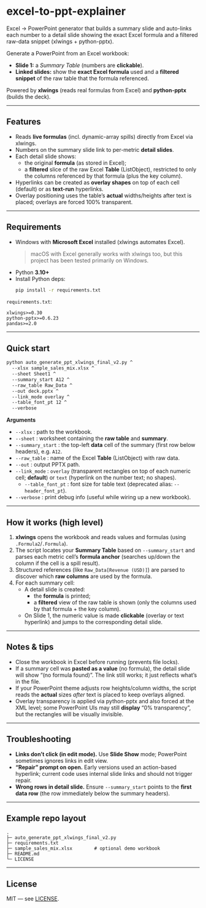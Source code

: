# excel-to-ppt-explainer
Excel → PowerPoint generator that builds a summary slide and auto-links each number to a detail slide showing the exact Excel formula and a filtered raw-data snippet (xlwings + python-pptx).

Generate a PowerPoint from an Excel workbook:

- **Slide 1:** a _Summary Table_ (numbers are **clickable**).
- **Linked slides:** show the **exact Excel formula** used and a **filtered snippet** of the raw table that the formula referenced.

Powered by **xlwings** (reads real formulas from Excel) and **python-pptx** (builds the deck).

---

## Features

- Reads **live formulas** (incl. dynamic-array spills) directly from Excel via xlwings.
- Numbers on the summary slide link to per-metric **detail slides**.
- Each detail slide shows:
  - the original **formula** (as stored in Excel);
  - a **filtered** slice of the raw Excel **Table** (ListObject), restricted to only the columns referenced by that formula (plus the key column).
- Hyperlinks can be created as **overlay shapes** on top of each cell (default) or as **text-run** hyperlinks.
- Overlay positioning uses the table’s **actual** widths/heights after text is placed; overlays are forced 100% transparent.

---

## Requirements

- Windows with **Microsoft Excel** installed (xlwings automates Excel).  
  > macOS with Excel generally works with xlwings too, but this project has been tested primarily on Windows.
- Python **3.10+**
- Install Python deps:
  ```bash
  pip install -r requirements.txt
  ```

`requirements.txt`:
```
xlwings>=0.30
python-pptx>=0.6.23
pandas>=2.0
```

---

## Quick start

```bash
python auto_generate_ppt_xlwings_final_v2.py ^
  --xlsx sample_sales_mix.xlsx ^
  --sheet Sheet1 ^
  --summary_start A12 ^
  --raw_table Raw_Data ^
  --out deck.pptx ^
  --link_mode overlay ^
  --table_font_pt 12 ^
  --verbose
```

**Arguments**

- `--xlsx` : path to the workbook.
- `--sheet` : worksheet containing the **raw table** and **summary**.
- `--summary_start` : the top-left **data** cell of the summary (first row below headers), e.g. `A12`.
- `--raw_table` : name of the Excel **Table** (ListObject) with raw data.
- `--out` : output PPTX path.
- `--link_mode` : `overlay` (transparent rectangles on top of each numeric cell; **default**) or `text` (hyperlink on the number text; no shapes).
  - `--table_font_pt` : font size for table text (deprecated alias: `--header_font_pt`).
- `--verbose` : print debug info (useful while wiring up a new workbook).

---

## How it works (high level)

1. **xlwings** opens the workbook and reads values and formulas (using `.Formula2`/`.Formula`).  
2. The script locates your **Summary Table** based on `--summary_start` and parses each metric cell’s **formula anchor** (searches up/down the column if the cell is a spill result).
3. Structured references (like `Raw_Data[Revenue (USD)]`) are parsed to discover which **raw columns** are used by the formula.
4. For each summary cell:
   - A detail slide is created:
     - the **formula** is printed;
     - a **filtered** view of the raw table is shown (only the columns used by that formula + the key column).
   - On Slide 1, the numeric value is made **clickable** (overlay or text hyperlink) and jumps to the corresponding detail slide.

---

## Notes & tips

- Close the workbook in Excel before running (prevents file locks).
- If a summary cell was **pasted as a value** (no formula), the detail slide will show “(no formula found)”. The link still works; it just reflects what’s in the file.
- If your PowerPoint theme adjusts row heights/column widths, the script reads the **actual** sizes _after_ text is placed to keep overlays aligned.
- Overlay transparency is applied via python-pptx and also forced at the XML level; some PowerPoint UIs may still **display** “0% transparency”, but the rectangles will be visually invisible.

---

## Troubleshooting

- **Links don’t click (in edit mode).** Use **Slide Show** mode; PowerPoint sometimes ignores links in edit view.
- **“Repair” prompt on open.** Early versions used an action-based hyperlink; current code uses internal slide links and should not trigger repair.
- **Wrong rows in detail slide.** Ensure `--summary_start` points to the **first data row** (the row immediately below the summary headers).

---

## Example repo layout

```
.
├─ auto_generate_ppt_xlwings_final_v2.py
├─ requirements.txt
├─ sample_sales_mix.xlsx        # optional demo workbook
├─ README.md
└─ LICENSE
```

---

## License

MIT — see [LICENSE](./LICENSE).
